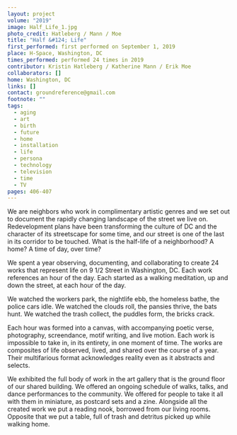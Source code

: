```yaml
---
layout: project
volume: "2019"
image: Half_Life_1.jpg
photo_credit: Hatleberg / Mann / Moe
title: "Half &#124; Life"
first_performed: first performed on September 1, 2019
place: H-Space, Washington, DC
times_performed: performed 24 times in 2019
contributor: Kristin Hatleberg / Katherine Mann / Erik Moe
collaborators: []
home: Washington, DC
links: []
contact: groundreference@gmail.com
footnote: ""
tags:
  - aging
  - art
  - birth
  - future
  - home
  - installation
  - life
  - persona
  - technology
  - television
  - time
  - TV
pages: 406-407
---
```


We are neighbors who work in complimentary artistic genres and we set out to document the rapidly changing landscape of the street we live on. Redevelopment plans have been transforming the culture of DC and the character of its streetscape for some time, and our street is one of the last in its corridor to be touched. What is the half-life of a neighborhood? A home? A time of day, over time?

We spent a year observing, documenting, and collaborating to create 24 works that represent life on 9 1/2 Street in Washington, DC. Each work references an hour of the day. Each started as a walking meditation, up and down the street, at each hour of the day.

We watched the workers park, the nightlife ebb, the homeless bathe, the police cars idle. We watched the clouds roll, the pansies thrive, the bats hunt. We watched the trash collect, the puddles form, the bricks crack.

Each hour was formed into a canvas, with accompanying poetic verse, photography, screendance, motif writing, and live motion. Each work is impossible to take in, in its entirety, in one moment of time. The works are composites of life observed, lived, and shared over the course of a year. Their multifarious format acknowledges reality even as it abstracts and selects.

We exhibited the full body of work in the art gallery that is the ground floor of our shared building. We offered an ongoing schedule of walks, talks, and dance performances to the community. We offered for people to take it all with them in miniature, as postcard sets and a zine. Alongside all the created work we put a reading nook, borrowed from our living rooms. Opposite that we put a table, full of trash and detritus picked up while walking home.
